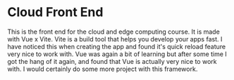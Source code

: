 # Cloud Front End

This is the front end for the cloud and edge computing course. It is made with Vue x Vite. Vite is a build tool that helps you develop your apps fast. I have noticed this when creating the app and found it's quick reload feature very nice to work with. Vue was again a bit of learning but after some time I got the hang of it again, and found that Vue is actually very nice to work with. I would certainly do some more project with this framework.
